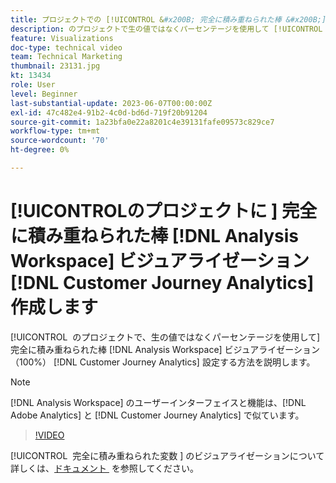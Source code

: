 ```yaml
---
title: プロジェクトでの [!UICONTROL &#x200B; 完全に積み重ねられた棒 &#x200B;] ビジュアライゼーション  [!DNL Analysis Workspace]  作成
description: のプロジェクトで生の値ではなくパーセンテージを使用して [!UICONTROL &#x200B; 完全に積み重ねられた棒グラフ &#x200B;] ビジュアライゼーションを設定する方法を説明します  [!DNL Analysis Workspace]  [!DNL Customer Journey Analytics]。
feature: Visualizations
doc-type: technical video
team: Technical Marketing
thumbnail: 23131.jpg
kt: 13434
role: User
level: Beginner
last-substantial-update: 2023-06-07T00:00:00Z
exl-id: 47c482e4-91b2-4c0d-bd6d-719f20b91204
source-git-commit: 1a23bfa0e22a8201c4e39131fafe09573c829ce7
workflow-type: tm+mt
source-wordcount: '70'
ht-degree: 0%

---
```


# [!UICONTROL &#x200B; のプロジェクトに &#x200B;] 完全に積み重ねられた棒 [!DNL Analysis Workspace] ビジュアライゼーション [!DNL Customer Journey Analytics] 作成します

[!UICONTROL &#x200B; のプロジェクトで、生の値ではなくパーセンテージを使用して &#x200B;] 完全に積み重ねられた棒 [!DNL Analysis Workspace] ビジュアライゼーション（100%） [!DNL Customer Journey Analytics] 設定する方法を説明します。

>[!NOTE]
>
>[!DNL Analysis Workspace] のユーザーインターフェイスと機能は、[!DNL Adobe Analytics] と [!DNL Customer Journey Analytics] で似ています。

>[!VIDEO](https://video.tv.adobe.com/v/23131/?quality=12&learn=on)

[!UICONTROL &#x200B; 完全に積み重ねられた変数 &#x200B;] のビジュアライゼーションについて詳しくは、[&#x200B; ドキュメント &#x200B;](https://experienceleague.adobe.com/docs/analytics-platform/using/cja-workspace/visualizations/bar.html) を参照してください。
